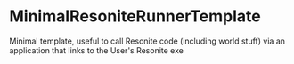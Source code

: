 # MinimalResoniteRunnerTemplate
Minimal template, useful to call Resonite code (including world stuff) via an application that links to the User's Resonite exe
